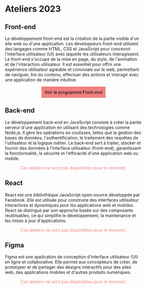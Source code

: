 <div style="width: 90%; margin:auto;">

# Ateliers 2023

## Front-end

Le développement front-end est la création de la partie visible d'un site web ou d'une application. Les développeurs front-end utilisent des langages comme HTML, CSS et JavaScript pour concevoir l'interface utilisateur (UI) avec laquelle les utilisateurs interagissent. Le front-end s'occupe de la mise en page, du style, de l'animation et de l'interaction utilisateur. Il est essentiel pour offrir une expérience utilisateur agréable et conviviale sur le web, permettant de naviguer, lire du contenu, effectuer des actions et interagir avec une application de manière intuitive.

<div style="display:flex; justify-content:center ">
    <a style="padding:10px; background:lightcoral; color:black; text-decoration:none;" href="index.html?id=frontend">Voir le programme Front-end</a>
</div>

## Back-end

Le développement back-end en JavaScript consiste à créer la partie serveur d'une application en utilisant des technologies comme Node.js. Il gère les opérations en coulisses, telles que la gestion des bases de données, l'authentification, le traitement des requêtes de l'utilisateur et la logique métier. Le back-end sert à traiter, stocker et fournir des données à l'interface utilisateur (front-end), garantissant la fonctionnalité, la sécurité et l'efficacité d'une application web ou mobile.

<div style="display:flex; justify-content:center ">
    <span style="color:lightcoral; text-decoration:none;">Ces ateliers ne sont pas disponibles pour le moment.</span>
</div>

## React

React est une bibliothèque JavaScript open-source développée par Facebook. Elle est utilisée pour construire des interfaces utilisateur interactives et dynamiques pour les applications web et mobiles. React se distingue par son approche basée sur des composants réutilisables, ce qui simplifie le développement, la maintenance et les mises à jour d'applications. 

<div style="display:flex; justify-content:center ">
    <span style="color:lightcoral; text-decoration:none;">Ces ateliers ne sont pas disponibles pour le moment.</span>
</div>

## Figma

Figma est une application de conception d'interface utilisateur (UI) en ligne et collaborative. Elle permet aux concepteurs de créer, de prototyper et de partager des designs interactifs pour des sites web, des applications mobiles et d'autres produits numériques. 

<div style="display:flex; justify-content:center ">
    <span style="color:lightcoral; text-decoration:none;">Ces ateliers ne sont pas disponibles pour le moment.</span>
</div>

#

<br>
<br>
<br>
<br>
<br>
<br>
<br>
<br>
</div>